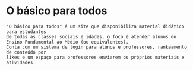 # O básico para todos
    "O básico para todos" é um site que disponibiliza material didático para estudantes
    de todas as classes sociais e idades, o foco é atender alunos do Ensino Fundamental ao Médio (ou equivalentes).
    Conta com um sistema de login para alunos e professores, rankeamento de conteúdo por
    likes e um espaço para professores enviarem os próprios materiais e atividades.
